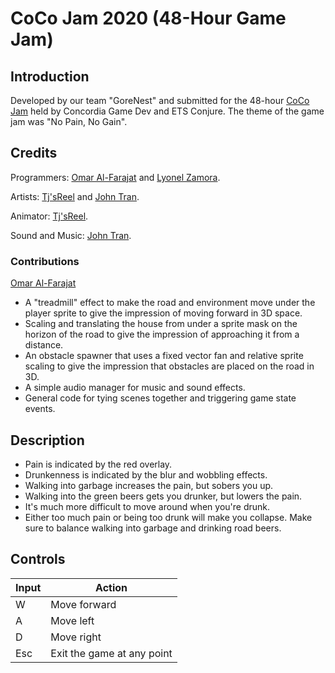 # CoCo Jam 2020 (48-Hour Game Jam)

## Introduction
Developed by our team "GoreNest" and submitted for the 48-hour <a href="https://itch.io/jam/coco-jam/entries">CoCo Jam</a> held by Concordia Game Dev and ETS Conjure. The theme of the game jam was "No Pain, No Gain". 

## Credits
Programmers: <a href="https://github.com/OmarAlFarajat">Omar Al-Farajat</a> and <a href="https://github.com/OmarAlFarajat">Lyonel Zamora</a>.

Artists: <a href="https://github.com/Tjsreel">Tj'sReel</a> and <a href="https://github.com/GOTLTL">John Tran</a>.

Animator: <a href="https://github.com/Tjsreel">Tj'sReel</a>.

Sound and Music: <a href="https://github.com/GOTLTL">John Tran</a>.

### Contributions 
<a href="https://github.com/OmarAlFarajat">Omar Al-Farajat</a>
* A "treadmill" effect to make the road and environment move under the player sprite to give the impression of moving forward in 3D space. 
* Scaling and translating the house from under a sprite mask on the horizon of the road to give the impression of approaching it from a distance. 
* An obstacle spawner that uses a fixed vector fan and relative sprite scaling to give the impression that obstacles are placed on the road in 3D. 
* A simple audio manager for music and sound effects.
* General code for tying scenes together and triggering game state events. 

## Description
* Pain is indicated by the red overlay.
* Drunkenness is indicated by the blur and wobbling effects.
* Walking into garbage increases the pain, but sobers you up.
* Walking into the green beers gets you drunker, but lowers the pain.
* It's much more difficult to move around when you're drunk.
* Either too much pain or being too drunk will make you collapse. Make sure to balance walking into garbage and drinking road beers. 

## Controls
<table class="tg">
<thead>
  <tr>
    <th class="tg-0lax"><span style="font-weight:bold">Input</span></th>
    <th class="tg-0lax"><span style="font-weight:bold">Action</span></th>
  </tr>
</thead>
<tbody>
  <tr>
    <td class="tg-0lax">W</td>
    <td class="tg-0lax">Move forward</td>
  </tr>
  <tr>
    <td class="tg-0lax">A</td>
    <td class="tg-0lax">Move left</td>
  </tr>
  <tr>
    <td class="tg-0lax">D</td>
    <td class="tg-0lax">Move right</td>
  </tr>
  <tr>
    <td class="tg-0lax">Esc</td>
    <td class="tg-0lax">Exit the game at any point</td>
  </tr>
</tbody>
</table>
